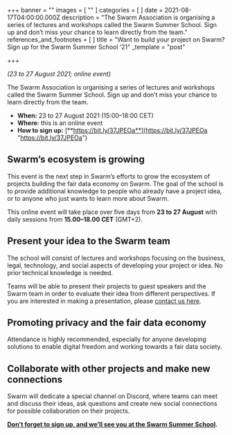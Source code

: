 +++
banner = ""
images = [ "" ]
categories = [ ]
date = 2021-08-17T04:00:00.000Z
description = "The Swarm Association is organising a series of lectures and workshops called the Swarm Summer School. Sign up and don’t miss your chance to learn directly from the team."
references_and_footnotes = [ ]
title = "Want to build your project on Swarm? Sign up for the Swarm Summer School ‘21"
_template = "post"

+++

_(23 to 27 August 2021; online event)_

The Swarm Association is organising a series of lectures and workshops called the Swarm Summer School. Sign up and don’t miss your chance to learn directly from the team.

- **When:** 23 to 27 August 2021 (15:00–18:00 CET)
- **Where:** this is an online event
- **How to sign up:** [**https://bit.ly/37JPEOa**](https://bit.ly/37JPEOa "https://bit.ly/37JPEOa")

## **Swarm’s ecosystem is growing**

This event is the next step in Swarm’s efforts to grow the ecosystem of projects building the fair data economy on Swarm. The goal of the school is to provide additional knowledge to people who already have a project idea, or to anyone who just wants to learn more about Swarm.

This online event will take place over five days from **23 to 27 August** with daily sessions from **15.00–18.00 CET** (GMT+2).

## **Present your idea to the Swarm team**

The school will consist of lectures and workshops focusing on the business, legal, technology, and social aspects of developing your project or idea. No prior technical knowledge is needed.

Teams will be able to present their projects to guest speakers and the Swarm team in order to evaluate their idea from different perspectives. If you are interested in making a presentation, please [contact us here](https://swarm.odoo.com/survey/start/7d956538-3043-4640-95ce-5100e9ac3900).

## **Promoting privacy and the fair data economy**

Attendance is highly recommended, especially for anyone developing solutions to enable digital freedom and working towards a fair data society.

## **Collaborate with other projects and make new connections**

Swarm will dedicate a special channel on Discord, where teams can meet and discuss their ideas, ask questions and create new social connections for possible collaboration on their projects.

[**Don’t forget to sign up, and we’ll see you at the Swarm Summer School**](https://swarm.odoo.com/survey/start/7d956538-3043-4640-95ce-5100e9ac3900)**.**

#
